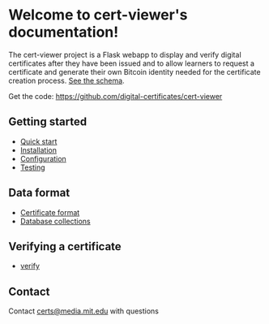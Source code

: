 Welcome to cert-viewer's documentation!
=======================================
The cert-viewer project is a Flask webapp to display and verify digital certificates after they have been issued and
to allow learners to request a certificate and generate their own Bitcoin identity needed for the certificate creation
 process. [See the schema](https://github.com/digital-certificates/cert-schema).

Get the code: https://github.com/digital-certificates/cert-viewer


Getting started
---------------

- [Quick start](quick_start.md)
- [Installation](installation.md)
- [Configuration](configuration.md)
- [Testing](testing.md)


Data format
-----------

- [Certificate format](CERTIFICATE.md)
- [Database collections](database_collections.md)


Verifying a certificate
------------------------

- [verify](verify.md)


Contact
-------
Contact certs@media.mit.edu with questions
